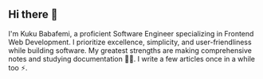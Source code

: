 ## Hi there 👋
I'm Kuku Babafemi, a proficient Software Engineer specializing in Frontend Web Development. I prioritize excellence, simplicity, and user-friendliness while building software. My greatest strengths are making comprehensive notes and studying documentation 💪🏽. I write a few articles once in a while too ⚡.

<!--
**frontendninja10/frontendninja10** is a ✨ _special_ ✨ repository because its `README.md` (this file) appears on your GitHub profile.

Here are some ideas to get you started:

- 🔭 I’m currently working on ...
- 🌱 I’m currently learning ...
- 👯 I’m looking to collaborate on ...
- 🤔 I’m looking for help with ...
- 💬 Ask me about ...
- 📫 How to reach me: ...
- 😄 Pronouns: ...
- ⚡ Fun fact: ...
-->
